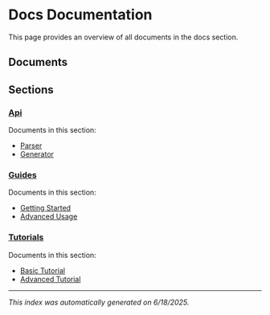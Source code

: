 # Docs Documentation

This page provides an overview of all documents in the docs section.

## Documents


## Sections

### [Api](api/)

Documents in this section:

- [Parser](api/parser.html)
- [Generator](api/generator.html)

### [Guides](guides/)

Documents in this section:

- [Getting Started](guides/getting-started.html)
- [Advanced Usage](guides/advanced-usage.html)

### [Tutorials](tutorials/)

Documents in this section:

- [Basic Tutorial](tutorials/basic-tutorial.html)
- [Advanced Tutorial](tutorials/advanced-tutorial.html)

---

*This index was automatically generated on 6/18/2025.*
